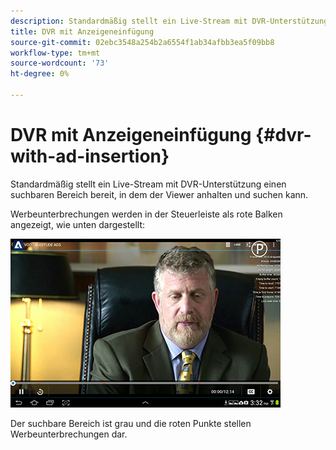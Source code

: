 ```yaml
---
description: Standardmäßig stellt ein Live-Stream mit DVR-Unterstützung einen suchbaren Bereich bereit, in dem der Viewer anhalten und suchen kann.
title: DVR mit Anzeigeneinfügung
source-git-commit: 02ebc3548a254b2a6554f1ab34afbb3ea5f09bb8
workflow-type: tm+mt
source-wordcount: '73'
ht-degree: 0%

---
```


# DVR mit Anzeigeneinfügung {#dvr-with-ad-insertion}

Standardmäßig stellt ein Live-Stream mit DVR-Unterstützung einen suchbaren Bereich bereit, in dem der Viewer anhalten und suchen kann.

Werbeunterbrechungen werden in der Steuerleiste als rote Balken angezeigt, wie unten dargestellt:

<!--<a id="fig_720DD22D2318485EAB4BEA55C30D5ECF"></a>-->

![](assets/dvr-with-ads.jpg)

Der suchbare Bereich ist grau und die roten Punkte stellen Werbeunterbrechungen dar.
